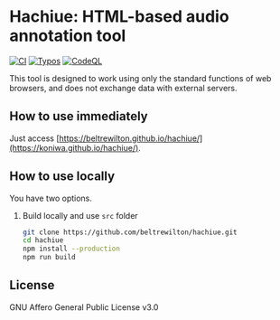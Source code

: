
# Hachiue: HTML-based audio annotation tool

[![CI](https://github.com/koniwa/hachiue/actions/workflows/ci.yml/badge.svg)](https://github.com/koniwa/hachiue/actions/workflows/ci.yml)
[![Typos](https://github.com/koniwa/hachiue/actions/workflows/typos.yml/badge.svg)](https://github.com/koniwa/hachiue/actions/workflows/typos.yml)
[![CodeQL](https://github.com/koniwa/hachiue/actions/workflows/codeql-analysis.yml/badge.svg)](https://github.com/koniwa/hachiue/actions/workflows/codeql-analysis.yml)

This tool is designed to work using only the standard functions of web browsers,
and does not exchange data with external servers.

## How to use immediately

Just access [https://beltrewilton.github.io/hachiue/](https://koniwa.github.io/hachiue/).

## How to use locally

You have two options.

1. Build locally and use ``src`` folder

    ```bash
    git clone https://github.com/beltrewilton/hachiue.git
    cd hachiue
    npm install --production
    npm run build
    ```

## License

GNU Affero General Public License v3.0
